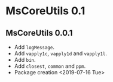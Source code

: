 # MsCoreUtils 0.1

## MsCoreUtils 0.0.1

- Add `logMessage`.
- Add `vapply1c`, `vapply1d` and `vapply1l`.
- Add `bin`.
- Add `closest`, `common` and `ppm`.
- Package creation <2019-07-16 Tue>
